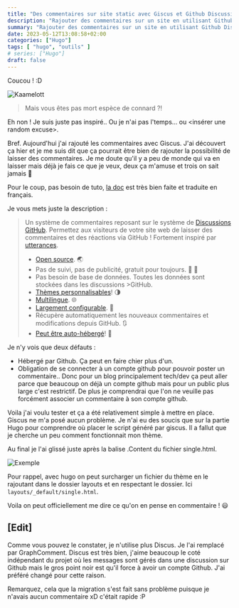 ```yaml
---
title: "Des commentaires sur site static avec Giscus et Github Discussion"
description: "Rajouter des commentaires sur un site en utilisant Github Discussion avec Giscus en moins de 30 mins"
summary: "Rajouter des commentaires sur un site en utilisant Github Discussion avec Giscus en moins de 30 mins"
date: 2023-05-12T13:08:58+02:00
categories: ["Hugo"]
tags: [ "hugo", "outils" ]
# series: ["Hugo"]
draft: false
---
```


Coucou ! :D

<img src="/img/commentaire_giscus_github_discussion/kaamelott.webp" alt="Kaamelott" class="center">

>Mais vous êtes pas mort espèce de connard ?!

Eh non ! Je suis juste pas inspiré.. Ou je n'ai pas l'temps... ou <insérer une random excuse>.

Bref. Aujourd'hui j'ai rajouté les commentaires avec Giscus. J'ai découvert ça hier et je me suis dit que ça pourrait être bien de rajouter la possibilité de laisser des commentaires.
Je me doute qu'il y a peu de monde qui va en laisser mais déjà je fais ce que je veux, deux ça m'amuse et trois on sait jamais 🙂

Pour le coup, pas besoin de tuto, [la doc](https://giscus.app/fr) est très bien faite et traduite en français.

Je vous mets juste la description :

> Un système de commentaires reposant sur le système de [Discussions GitHub](https://docs.github.com/en/discussions). Permettez aux visiteurs de votre site web de laisser des commentaires et des réactions via GitHub ! Fortement inspiré par [utterances](https://github.com/utterance/utterances).
>
> -   [Open source](https://github.com/giscus/giscus). 🌏
>-   Pas de suivi, pas de publicité, gratuit pour toujours. 📡 🚫
>-   Pas besoin de base de données. Toutes les données sont stockées dans les discussions >GitHub.
>-   [Thèmes personnalisables](https://github.com/giscus/giscus/blob/main/ADVANCED-USAGE.>md#data-theme)! 🌗
>-   [Multilingue](https://github.com/giscus/giscus/blob/main/CONTRIBUTING.>md#adding-localizations). 🌐
>-   [Largement configurable](https://github.com/giscus/giscus/blob/main/ADVANCED-USAGE.md). 🔧
>-   Récupère automatiquement les nouveaux commentaires et modifications depuis GitHub. 🔃
>-   [Peut être auto-hébergé](https://github.com/giscus/giscus/blob/main/SELF-HOSTING.md)! 🤳

Je n'y vois que deux défauts :
- Hébergé par Github. Ça peut en faire chier plus d'un.
- Obligation de se connecter à un compte github pour pouvoir poster un commentaire.. Donc pour un blog principalement tech/dev ça peut aller parce que beaucoup on déjà un compte github mais pour un public plus large c'est restrictif. De plus je comprendrai que l'on ne veuille pas forcément associer un commentaire à son compte github.

Voila j'ai voulu tester et ça a été relativement simple à mettre en place. Giscus ne m'a posé aucun problème. Je n'ai eu des soucis que sur la partie Hugo pour comprendre où placer le script généré par giscus. Il a fallut que je cherche un peu comment fonctionnait mon thème.

Au final je l'ai glissé juste après la balise .Content du fichier single.html.

<img src="/img/commentaire_giscus_github_discussion/exemple.webp" alt="Exemple" class="center">

Pour rappel, avec hugo on peut surcharger un fichier du thème en le rajoutant dans le dossier layouts et en respectant le dossier. Ici `layouts/_default/single.html`.

Voila on peut officiellement me dire ce qu'on en pense en commentaire ! 😃

## [Edit]

Comme vous pouvez le constater, je n'utilise plus Discus. Je l'ai remplacé par GraphComment. Discus est très bien, j'aime beaucoup le coté indépendant du projet où les messages sont gérés dans une discussion sur Github mais le gros point noir est qu'il force à avoir un compte Github. J'ai préféré changé pour cette raison.

Remarquez, cela que la migration s'est fait sans problème puisque je n'avais aucun commentaire xD c'était rapide :P